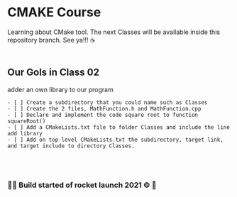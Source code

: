 # CMAKE Course

Learning about CMake tool. The next Classes will be available inside this repository branch. See ya!!! ☕
<br>
<br>

## Our Gols in Class 02
adder an own library to our program

    - [ ] Create a subdirectory that you could name such as Classes
    - [ ] Create the 2 files, MathFunction.h and MathFunction.cpp
    - [ ] Declare and implement the code square root to function squareRoot()
    - [ ] Add a CMakeLists.txt file to folder Classes and include the line add library 
    - [ ] Add on top-level CMakeLists.txt the subdirectory, target link, and target include to directory Classes.

<br>
<br>

### 👨‍🚀 Build started of rocket launch 2021 ©️ 🚀